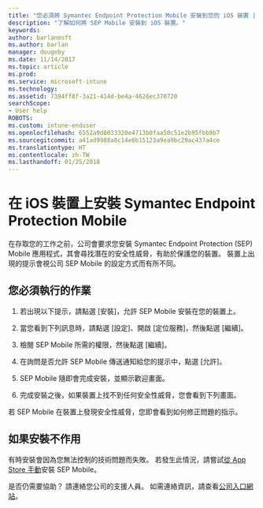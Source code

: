 ```yaml
---
title: "您必須將 Symantec Endpoint Protection Mobile 安裝到您的 iOS 裝置 | Microsoft Docs"
description: "了解如何將 SEP Mobile 安裝到 iOS 裝置。"
keywords: 
author: barlanmsft
ms.author: barlan
manager: dougeby
ms.date: 11/14/2017
ms.topic: article
ms.prod: 
ms.service: microsoft-intune
ms.technology: 
ms.assetid: 7394ff8f-3a21-414d-be4a-4626ec370720
searchScope:
- User help
ROBOTS: 
ms.custom: intune-enduser
ms.openlocfilehash: 6552a9d8033320e4713b0faa50c51e2b95fbb9b7
ms.sourcegitcommit: a41ad9988a8c14e6b15123a9ea9bc29ac437a4ce
ms.translationtype: HT
ms.contentlocale: zh-TW
ms.lasthandoff: 01/25/2018
---
```

# <a name="install-symantec-endpoint-protection-mobile-on-your-ios-device"></a>在 iOS 裝置上安裝 Symantec Endpoint Protection Mobile

在存取您的工作之前，公司會要求您安裝 Symantec Endpoint Protection (SEP) Mobile 應用程式，其會尋找潛在的安全性威脅，有助於保護您的裝置。 裝置上出現的提示會視公司 SEP Mobile 的設定方式而有所不同。

## <a name="what-you-need-to-do"></a>您必須執行的作業

1.  若出現以下提示，請點選 [安裝]，允許 SEP Mobile 安裝在您的裝置上。

2. 當您看到下列訊息時，請點選 [設定]、開啟 [定位服務]，然後點選 [繼續]。

3. 檢閱 SEP Mobile 所需的權限，然後點選 [繼續]。

4. 在詢問是否允許 SEP Mobile 傳送通知給您的提示中，點選 [允許]。

5. SEP Mobile 隨即會完成安裝，並顯示歡迎畫面。

6. 完成安裝之後，如果裝置上找不到任何安全性威脅，您會看到下列畫面。

若 SEP Mobile 在裝置上發現安全性威脅，您即會看到如何修正問題的指示。

## <a name="if-the-installation-doesnt-work"></a>如果安裝不作用

有時安裝會因為您無法控制的技術問題而失敗。 若發生此情況，請嘗試[從 App Store 手動](https://itunes.apple.com/app/sep-mobile/id695620821)安裝 SEP Mobile。

是否仍需要協助？ 請連絡您公司的支援人員。 如需連絡資訊，請查看[公司入口網站](https://portal.manage.microsoft.com#HelpDeskDialog)。

